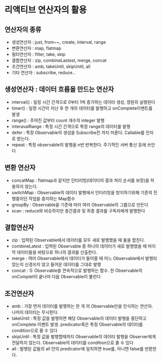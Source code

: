 # 리액티브 연산자의 활용

## 연산자의 종류
- 생성연산자 : just, from~~, create, interval, range
- 변환연산자 : map, flatmap
- 필터연산자 : filter, take, skip
- 결합연산자 : zip, combineLastest, merge, concat
- 조건연산자 : amb, takeUntil, skipUntil, all
- 기타 연산자 : subscribe, reduce...

## 생성연산자 : 데이터 흐름을 만드는 연산자
- interval() : 일정 시간 간격으로 0부터 1씩 증가하는 데이터 생성, 영원히 실행된다
- timer() : 일정 시간이 지난 후 한 개의 데이터를 발행하고 onComplete이벤트를 발생
- range() : 주어진 값부터 count 개수의 integer 발행
- interavalRange : 특정 시간 간격으로 특정 range의 데이터를 발행
- defer : 특정 Observable의 생성을 Subscribe전 까지 미룬다. Callable<ObservableSource>를 인자로 받는다.
- repeat : 특정 observable의 발행을 n번 반복한다. 주기적인 서버 통신 등에 쓰인다

## 변환 연산자
- concatMap : flatmap과 같지만 인터리빙(데이터의 결과 처리 순서를 보장)을 허용하지 않는다.
- switchMap : Observable의 데이터 발행에서 인터리빙을 방지하기위해 기존의 진행중이던 작업을 중지하는 Map함수
- groupBy : Observable을 기준에 따라 여러 Observable의 그룹으로 만든다
- scan : reduce와 비슷하지만 중간결과 및 최종 결과를 구독자에게 발행한다

## 결합연산자
- zip : 입력된 Observable에서 데이터를 모두 새로 발행했을 때 둘을 합친다.
- combineLatest : 입력된 Observable 중 하나의 데이터가 새로 발행했을 때 마지막 데이터들을 바탕으로 하나의 결과를 산출한다.
- merge : 여러 Observable에서 데이터가 들어올 때 어느 Observable에서 발행되었는지 신경쓰지 않고 들어온 데이터를 그대로 발행
- concat : 두 Observable을 연속적으로 발행하는 함수. 한 Observable의 onComplet이 끝나야 다음 Observable이 불린다

## 조건연산자
- amb : 가장 먼저 데이터를 발행하는 한 개 의 Observable만을 인식하는 연산자. 나머지 데이터는 무시한다.
- takeUntil : 특정 값을 발행하면 해당 Observable의 데이터 발행을 중단하고 onComplete 이벤트 발생. predicator혹은 특정 Observable의 데이터를 condition으로 줄 수 있다
- skipUntil : 특정 값을 발행할때까지 Observable의 데이터 발행을 Observer에게 전달하지 않는다. Observable의 데이터를 condition으로 줄 수 있다
- all : 발행된 값들의 all 안의 predicator에 일치하면 true를, 아니면 false를 반환한다.
